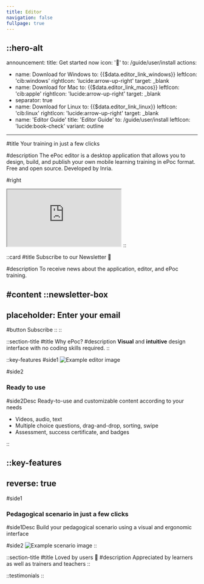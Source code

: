 ```yaml
---
title: Editor
navigation: false
fullpage: true
---
```


::hero-alt
---
announcement:
  title: Get started now
  icon: '🚀'
  to: /guide/user/install
actions:
- name: Download for Windows
  to: {{$data.editor_link_windows}}
  leftIcon: 'cib:windows'
  rightIcon: 'lucide:arrow-up-right'
  target: _blank
- name: Download for Mac
  to: {{$data.editor_link_macos}}
  leftIcon: 'cib:apple'
  rightIcon: 'lucide:arrow-up-right'
  target: _blank
- separator: true
- name: Download for Linux
  to: {{$data.editor_link_linux}}
  leftIcon: 'cib:linux'
  rightIcon: 'lucide:arrow-up-right'
  target: _blank
- name: 'Editor Guide'
  title: 'Editor Guide'
  to: /guide/user/install
  leftIcon: 'lucide:book-check'
  variant: outline
---

#title
Your training in just a few clicks

#description
The ePoc editor is a desktop application that allows you to design, build, and publish your own mobile learning training in ePoc format. Free and open source. Developed by Inria.

#right
<iframe class="shadow-xl outline-none w-full aspect-video" src="https://www.youtube.com/embed/86lbMmM03FU?modestbranding=1&amp;autohide=1&amp;rel=0&amp;showinfo=0" title="YouTube video player" allowfullscreen=""></iframe>
::

::card
#title
Subscribe to our Newsletter 💌

#description
To receive news about the application, editor, and ePoc training.

#content
::newsletter-box
---
placeholder: Enter your email
---
#button
Subscribe
::
::

::section-title
#title
Why ePoc?
#description
**Visual** and **intuitive** design interface with no coding skills required.
::

::key-features
#side1
![Example editor image](/images/editeur-video.png)

#side2
### Ready to use

#side2Desc
Ready-to-use and customizable content according to your needs

- Videos, audio, text
- Multiple choice questions, drag-and-drop, sorting, swipe
- Assessment, success certificate, and badges

::

::key-features
---
reverse: true
---
#side1
### Pedagogical scenario in just a few clicks

#side1Desc
Build your pedagogical scenario using a visual and ergonomic interface

#side2
![Example scenario image](/images/editeur-scenario.png)
::

::section-title
#title
Loved by users 🤩
#description
Appreciated by learners as well as trainers and teachers
::

::testimonials
::